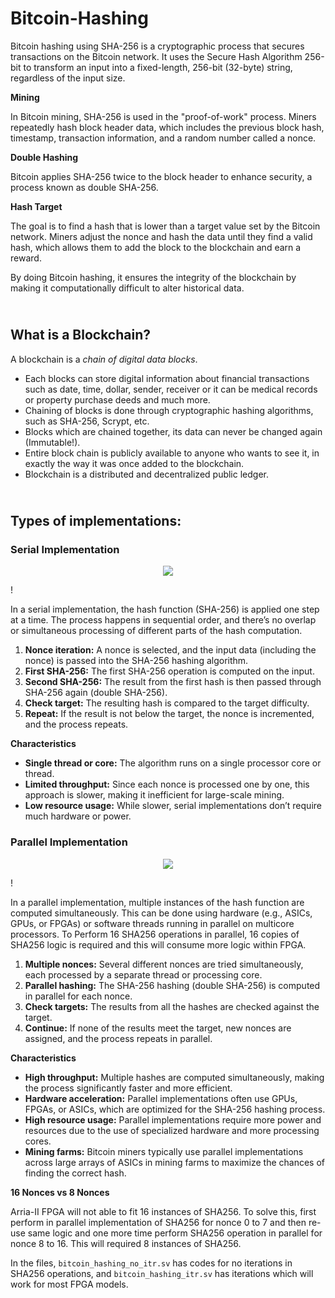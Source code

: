 # Bitcoin-Hashing
Bitcoin hashing using SHA-256 is a cryptographic process that secures transactions on the Bitcoin network. It uses the Secure Hash Algorithm 256-bit to transform an input into a fixed-length, 256-bit (32-byte) string, regardless of the input size.

**Mining**

In Bitcoin mining, SHA-256 is used in the "proof-of-work" process. Miners repeatedly hash block header data, which includes the previous block hash, timestamp, transaction information, and a random number called a nonce.

**Double Hashing**

Bitcoin applies SHA-256 twice to the block header to enhance security, a process known as double SHA-256.

**Hash Target**

The goal is to find a hash that is lower than a target value set by the Bitcoin network. Miners adjust the nonce and hash the data until they find a valid hash, which allows them to add the block to the blockchain and earn a reward.

By doing Bitcoin hashing, it ensures the integrity of the blockchain by making it computationally difficult to alter historical data.

## <br>What is a **Blockchain**?<br/>

A blockchain is a _chain of digital data blocks_.

- Each blocks can store digital information about financial transactions such as date, time, dollar, sender, receiver or it can be medical records or property purchase deeds and much more.
- Chaining of blocks is done through cryptographic hashing algorithms, such as SHA-256, Scrypt, etc.
- Blocks which are chained together, its data can never be changed again (Immutable!).
- Entire block chain is publicly available to anyone who wants to see it, in exactly the way it was once added to the blockchain.
- Blockchain is a distributed and decentralized public ledger. 

## <br>**Types of implementations:**<br/>
### **Serial Implementation**

<p align="center">
  <img src="https://github.com/user-attachments/assets/7bf4330b-bc34-498b-b7e5-b82e59952965" />
</p>!

In a serial implementation, the hash function (SHA-256) is applied one step at a time. The process happens in sequential order, and there’s no overlap or simultaneous processing of different parts of the hash computation.

1. **Nonce iteration:** A nonce is selected, and the input data (including the nonce) is passed into the SHA-256 hashing algorithm.
2. **First SHA-256:** The first SHA-256 operation is computed on the input.
3. **Second SHA-256:** The result from the first hash is then passed through SHA-256 again (double SHA-256).
4. **Check target:** The resulting hash is compared to the target difficulty.
5. **Repeat:** If the result is not below the target, the nonce is incremented, and the process repeats.

**Characteristics**

- **Single thread or core:** The algorithm runs on a single processor core or thread.
- **Limited throughput:** Since each nonce is processed one by one, this approach is slower, making it inefficient for large-scale mining.
- **Low resource usage:** While slower, serial implementations don’t require much hardware or power.

### **Parallel Implementation**

<p align="center">
  <img src="https://github.com/user-attachments/assets/75cce849-5faa-44e0-826f-4159b2cb3ac7" />
</p>!

In a parallel implementation, multiple instances of the hash function are computed simultaneously. This can be done using hardware (e.g., ASICs, GPUs, or FPGAs) or software threads running in parallel on multicore processors. To Perform 16 SHA256 operations in parallel, 16 copies of SHA256 logic is required and this will consume more logic within FPGA.

1. **Multiple nonces:** Several different nonces are tried simultaneously, each processed by a separate thread or processing core.
2. **Parallel hashing:** The SHA-256 hashing (double SHA-256) is computed in parallel for each nonce.
3. **Check targets:** The results from all the hashes are checked against the target.
4. **Continue:** If none of the results meet the target, new nonces are assigned, and the process repeats in parallel.

**Characteristics**

- **High throughput:** Multiple hashes are computed simultaneously, making the process significantly faster and more efficient.
- **Hardware acceleration:** Parallel implementations often use GPUs, FPGAs, or ASICs, which are optimized for the SHA-256 hashing process.
- **High resource usage:** Parallel implementations require more power and resources due to the use of specialized hardware and more processing cores.
- **Mining farms:** Bitcoin miners typically use parallel implementations across large arrays of ASICs in mining farms to maximize the chances of finding the correct hash.

**16 Nonces vs 8 Nonces**

Arria-II FPGA will not able to fit 16 instances of SHA256. To solve this, first perform in parallel implementation of SHA256 for nonce 0 to 7 and then re-use same logic and one more time perform SHA256 operation in parallel for nonce 8 to 16. This will required 8 instances of SHA256.

In the files, `bitcoin_hashing_no_itr.sv` has codes for no iterations in SHA256 operations, and `bitcoin_hashing_itr.sv` has iterations which will work for most FPGA models.
